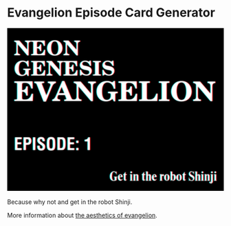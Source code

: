 # Evangelion Episode Card Generator

![Get in the robot shinji](shinji.jpeg)

Because why not and get in the robot Shinji.

More information about [the aesthetics of evangelion](https://fontsinuse.com/uses/28760/neon-genesis-evangelion).
